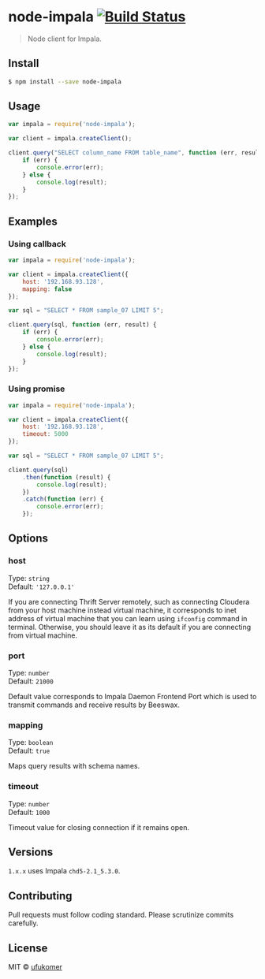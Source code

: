 # node-impala [![Build Status](https://travis-ci.org/ufukomer/node-impala.svg?branch=master)](https://travis-ci.org/ufukomer/node-impala)

> Node client for Impala.

## Install

```sh
$ npm install --save node-impala
```

## Usage

```js
var impala = require('node-impala');

var client = impala.createClient();

client.query("SELECT column_name FROM table_name", function (err, result) {
    if (err) {
        console.error(err);
    } else {
        console.log(result);
    }
});
```

## Examples

### Using callback

```js
var impala = require('node-impala');

var client = impala.createClient({
    host: '192.168.93.128',
    mapping: false
});

var sql = "SELECT * FROM sample_07 LIMIT 5";

client.query(sql, function (err, result) {
    if (err) {
        console.error(err);
    } else {
        console.log(result);
    }
});
```

### Using promise

```js
var impala = require('node-impala');

var client = impala.createClient({
    host: '192.168.93.128',
    timeout: 5000
});

var sql = "SELECT * FROM sample_07 LIMIT 5";

client.query(sql)
    .then(function (result) {
        console.log(result);
    })
    .catch(function (err) {
        console.error(err);
    });
```

## Options

### host

Type: `string`<br>
Default: `'127.0.0.1'`

If you are connecting Thrift Server remotely, such as
connecting Cloudera from your host machine instead virtual
machine, it corresponds to inet address of virtual machine
that you can learn using `ifconfig` command in terminal.
Otherwise, you should leave it as its default if you are connecting from
virtual machine.

### port

Type: `number`<br>
Default: `21000`

Default value corresponds to Impala Daemon Frontend Port which
is used to transmit commands and receive results by Beeswax.

### mapping

Type: `boolean`<br>
Default: `true`

Maps query results with schema names.

### timeout

Type: `number`<br>
Default: `1000`

Timeout value for closing connection if it remains open.

## Versions

`1.x.x` uses Impala `chd5-2.1_5.3.0`.

## Contributing

Pull requests must follow coding standard. Please scrutinize
commits carefully.

## License

MIT © [ufukomer](http://ufukomer.com)
